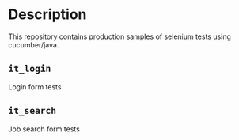 # Description

This repository contains production samples of selenium tests using cucumber/java. 

## `it_login`

Login form tests

## `it_search`

Job search form tests


